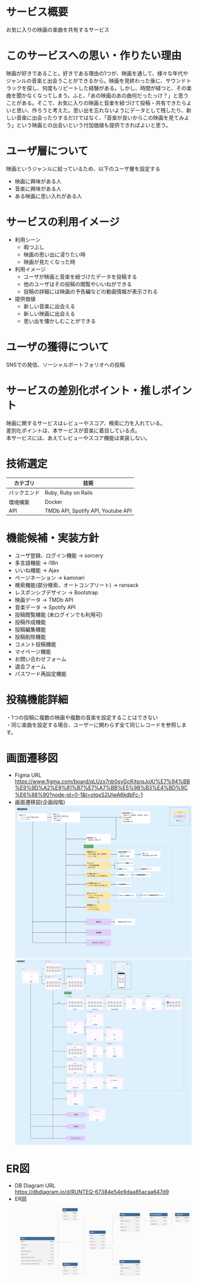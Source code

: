 # サービス概要
お気に入りの映画の楽曲を共有するサービス

# このサービスへの思い・作りたい理由
映画が好きであること。好きである理由の1つが、映画を通して、様々な年代やジャンルの音楽と出会うことができるから。映画を見終わった後に、サウンドトラックを探し、何度もリピートした経験がある。しかし、時間が経つと、その楽曲を聞かなくなってしまう。ふと、「あの映画のあの曲何だったっけ？」と思うことがある。そこで、お気に入りの映画と音楽を紐づけて投稿・共有できたらよいと思い、作ろうと考えた。思い出を忘れないようにデータとして残したり、新しい音楽に出会ったりするだけではなく、「音楽が良いからこの映画を見てみよう」という映画との出会いという付加価値も提供できればよいと思う。

# ユーザ層について
映画というジャンルに絞っているため、以下のユーザ層を設定する
* 映画に興味がある人
* 音楽に興味がある人
* ある映画に思い入れがある人

# サービスの利用イメージ
* 利用シーン
  * 暇つぶし
  * 映画の思い出に浸りたい時
  * 映画が見たくなった時
* 利用イメージ
  * ユーザが映画と音楽を紐づけたデータを投稿する
  * 他のユーザはその投稿の閲覧やいいねができる
  * 投稿の詳細には映画の予告編などの動画情報が表示される
* 提供価値
  * 新しい音楽に出会える
  * 新しい映画に出会える
  * 思い出を懐かしむことができる

# ユーザの獲得について
SNSでの発信、ソーシャルポートフォリオへの投稿

# サービスの差別化ポイント・推しポイント
映画に関するサービスはレビューやスコア、検索に力を入れている。  
差別化ポイントは、本サービスが音楽に着目している点。  
本サービスには、あえてレビューやスコア機能は実装しない。  

# 技術選定
| カテゴリ  | 技術 |
| ------------- | ------------- |
| バックエンド  | Ruby, Ruby on Rails  |
| 環境構築  | Docker |
| API  | TMDb API, Spotify API, Youtube API |

# 機能候補・実装方針
* ユーザ登録、ログイン機能 → sorcery
* 多言語機能 → i18n
* いいね機能 → Ajax
* ページネーション → kaminari
* 検索機能(部分検索、オートコンプリート) → ransack
* レスポンシブデザイン → Bootstrap
* 映画データ → TMDb API
* 音楽データ → Spotify API
* 投稿閲覧機能 (未ログインでも利用可)
* 投稿作成機能
* 投稿編集機能
* 投稿削除機能
* コメント投稿機能
* マイページ機能
* お問い合わせフォーム
* 退会フォーム
* パスワード再設定機能

# 投稿機能詳細
・1つの投稿に複数の映画や複数の音楽を設定することはできない  
・同じ楽曲を設定する場合、ユーザーに関わらず全て同じレコードを参照します。

# 画面遷移図
* Figma URL  
https://www.figma.com/board/qLUzx7nb0syGcKitsrqJoX/%E7%94%BB%E9%9D%A2%E9%81%B7%E7%A7%BB%E5%9B%B3%E4%BD%9C%E6%88%90?node-id=0-1&t=otqxS2UlwA6kdbFc-1  　
* 画面遷移図(企画段階)
![alt text](UI-1.png)
![alt text](UI-2.png)

# ER図
* DB Diagram URL  
https://dbdiagram.io/d/RUNTEQ-67384e54e9daa85acaa647d9
* ER図
![alt text](ER.png)
